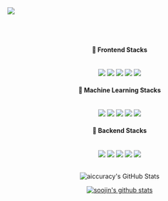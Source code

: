 <img src="https://capsule-render.vercel.app/api?type=transparent&color=timeGradient&height=300&section=header&text=Soojin%20An&fontSize=100&textBg=false&fontColor=F68989" />

<div align=center>

<br />
<br />
<br />

#### 🥇 Frontend Stacks

<br />
<img src="https://img.shields.io/badge/React-61DAFB?style=flat&logo=React&logoColor=grey"/>
<img src="https://img.shields.io/badge/TypeScript-3178C6?style=flat&logo=TypeScript&logoColor=white"/>
<img src="https://img.shields.io/badge/Next-000000?style=flat&logo=Next.js&logoColor=white"/>
<img src="https://img.shields.io/badge/Redux-764ABC?style=flat&logo=Redux&logoColor=white"/>
<img src="https://img.shields.io/badge/TailwindCSS-06B6D4?style=flat&logo=Tailwind CSS&logoColor=white"/>

<br />

#### 🥈 Machine Learning Stacks

<br />

<img src="https://img.shields.io/badge/PyTorch-EE4C2C?style=flat&logo=PyTorch&logoColor=white"/>
<img src="https://img.shields.io/badge/PyTorch Lightning-792EE5?style=flat&logo=PyTorch Lightning&logoColor=white"/>
<img src="https://img.shields.io/badge/Pandas-150458?style=flat&logo=pandas&logoColor=white"/>
<img src="https://img.shields.io/badge/Plotly-3F4F75?style=flat&logo=Plotly&logoColor=white"/>
<img src="https://img.shields.io/badge/FastAPI-009688?style=flat&logo=FastAPI&logoColor=white"/>

<br />

#### 🥉 Backend Stacks

<br />

<img src="https://img.shields.io/badge/Express-000000?style=flat&logo=Express&logoColor=white"/>
<img src="https://img.shields.io/badge/Nest-E0234E?style=flat&logo=NestJS&logoColor=white"/>
<img src="https://img.shields.io/badge/EC2-FF9900?style=flat&logo=Amazon EC2&logoColor=white"/>
<img src="https://img.shields.io/badge/S3-569A31?style=flat&logo=Amazon S3&logoColor=white"/>
<img src="https://img.shields.io/badge/Docker-2496ED?style=flat&logo=Docker&logoColor=white"/>

<br />
<br />

![aiccuracy's GitHub Stats](https://github-readme-stats.vercel.app/api?username=aiccuracy&show_icons=true&theme=tokyonight&title_color=F68989&text_color=8BE6B7&icon_color=FFF6A9&border_radius=7)

[![soojin's github stats](https://github-readme-stats.vercel.app/api/top-langs/?username=aiccuracy&show_icons=true&hide_border=true&title_color=004386&icon_color=004386&layout=compact)](https://github.com/aiccuracy)

</div>
